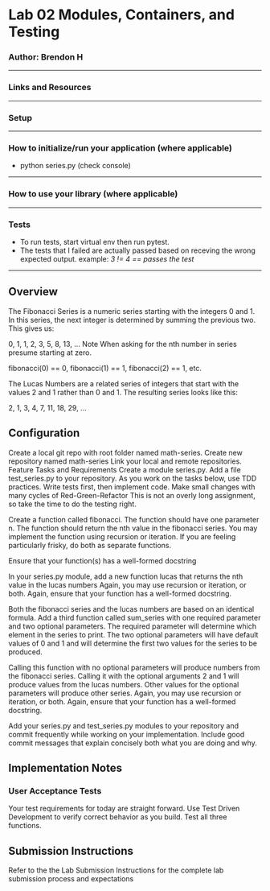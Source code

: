 # Lab 02 Modules, Containers, and Testing

### Author: Brendon H
-------
### Links and Resources
-------
### Setup
-------
### How to initialize/run your application (where applicable)
* python series.py (check console)
-------
### How to use your library (where applicable)
-------
### Tests
* To run tests, start virtual env then run pytest. 
* The tests that I failed are actually passed based on receving the wrong expected output. example: _3 != 4 == passes the test_
-------

## Overview
The Fibonacci Series is a numeric series starting with the integers 0 and 1. In this series, the next integer is determined by summing the previous two. This gives us:

0, 1, 1, 2, 3, 5, 8, 13, ...
Note When asking for the nth number in series presume starting at zero.

fibonacci(0) == 0, fibonacci(1) == 1, fibonacci(2) == 1, etc.

The Lucas Numbers are a related series of integers that start with the values 2 and 1 rather than 0 and 1. The resulting series looks like this:

2, 1, 3, 4, 7, 11, 18, 29, ...
## Configuration
Create a local git repo with root folder named math-series.
Create new repository named math-series
Link your local and remote repositories.
Feature Tasks and Requirements
Create a module series.py.
Add a file test_series.py to your repository. As you work on the tasks below, use TDD practices. Write tests first, then implement code. Make small changes with many cycles of Red-Green-Refactor
This is not an overly long assignment, so take the time to do the testing right.

Create a function called fibonacci. The function should have one parameter n. The function should return the nth value in the fibonacci series. You may implement the function using recursion or iteration. If you are feeling particularly frisky, do both as separate functions.

Ensure that your function(s) has a well-formed docstring

In your series.py module, add a new function lucas that returns the nth value in the lucas numbers Again, you may use recursion or iteration, or both. Again, ensure that your function has a well-formed docstring.

Both the fibonacci series and the lucas numbers are based on an identical formula. Add a third function called sum_series with one required parameter and two optional parameters. The required parameter will determine which element in the series to print. The two optional parameters will have default values of 0 and 1 and will determine the first two values for the series to be produced.

Calling this function with no optional parameters will produce numbers from the fibonacci series. Calling it with the optional arguments 2 and 1 will produce values from the lucas numbers. Other values for the optional parameters will produce other series. Again, you may use recursion or iteration, or both. Again, ensure that your function has a well-formed docstring.

Add your series.py and test_series.py modules to your repository and commit frequently while working on your implementation. Include good commit messages that explain concisely both what you are doing and why.

## Implementation Notes
### User Acceptance Tests
Your test requirements for today are straight forward. Use Test Driven Development to verify correct behavior as you build.
Test all three functions.
## Submission Instructions
Refer to the the Lab Submission Instructions for the complete lab submission process and expectations